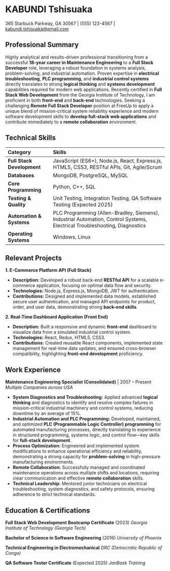 # KABUNDI Tshisuaka
365 Starbuck Parkway, GA 30567 | (555) 123-4567 | kabundi.tshisuaka@email.com

## Professional Summary

Highly analytical and results-driven professional transitioning from a successful **18-year career in Maintenance Engineering** to a **Full Stack Developer** role, leveraging a robust foundation in systems analysis, problem-solving, and industrial automation. Proven expertise in **electrical troubleshooting**, **PLC programming**, and **industrial control systems** directly translates to strong **logical thinking** and **systems development** capabilities required for modern web applications. Recently certified in **Full Stack Web Development** from the Georgia Institute of Technology, I am proficient in both **front-end** and **back-end** technologies. Seeking a challenging **Remote Full Stack Developer** position at FreeUp to apply a unique blend of mission-critical system reliability experience and modern software development skills to **develop full-stack web applications** and contribute immediately to a **remote collaboration** environment.

## Technical Skills

| Category | Skills |
| :--- | :--- |
| **Full Stack Development** | JavaScript (ES6+), Node.js, React, Express.js, HTML5, CSS3, RESTful APIs, Git, Agile/Scrum |
| **Databases** | MongoDB, PostgreSQL, MySQL |
| **Core Programming** | Python, C++, SQL |
| **Testing & Quality** | Unit Testing, Integration Testing, QA Software Testing (Expected 2025) |
| **Automation & Systems** | PLC Programming (Allen-Bradley, Siemens), Industrial Automation, Control Systems, Electrical Troubleshooting, Diagnostics |
| **Operating Systems** | Windows, Linux |

## Relevant Projects

**1. E-Commerce Platform API (Full Stack)**
*   **Description:** Developed a robust back-end **RESTful API** for a scalable e-commerce application, focusing on optimal data flow and security.
*   **Technologies:** Node.js, Express.js, MongoDB, JWT for authentication.
*   **Contributions:** Designed and implemented data models, established secure user authentication, and managed API endpoints for product, order, and user data, demonstrating strong **back-end skills**.

**2. Real-Time Dashboard Application (Front End)**
*   **Description:** Built a responsive and dynamic **front-end** dashboard to visualize data from a simulated industrial control system.
*   **Technologies:** React, Redux, HTML5, CSS3.
*   **Contributions:** Created reusable React components, implemented state management for real-time data updates, and ensured cross-browser compatibility, highlighting **front-end development** proficiency.

## Work Experience

**Maintenance Engineering Specialist (Consolidated)** | 2007 – Present
*Multiple Companies across USA*

*   **System Diagnostics and Troubleshooting:** Applied advanced **logical thinking** and diagnostics to identify and resolve complex failures in mission-critical industrial machinery and control systems, reducing downtime by an average of 15%.
*   **Industrial Automation and PLC Programming:** Developed, maintained, and optimized **PLC (Programmable Logic Controller) programming** for automated manufacturing processes, directly translating to experience in structured programming, systems logic, and control flow—key skills for **full-stack development**.
*   **Process Optimization:** Engineered and implemented system modifications to enhance operational efficiency and reliability, demonstrating a strong capacity for **problem-solving** in high-pressure manufacturing environments.
*   **Remote Collaboration:** Successfully managed and coordinated maintenance operations across multiple shifts and locations, requiring clear communication and effective **remote collaboration** skills.
*   **Technical Leadership:** Mentored junior technicians on electrical troubleshooting, system diagnostics, and safety protocols, ensuring adherence to strict technical standards.

## Education & Certifications

**Full Stack Web Development Bootcamp Certificate** (2023)
*Georgia Institute of Technology (Georgia Tech)*

**Bachelor of Science in Software Engineering** (2016)
*University of Phoenix*

**Technical Engineering in Electromechanical**
*DRC (Democratic Republic of Congo)*

**QA Software Tester Certificate** (Expected 2025)
*JanBask Training*
